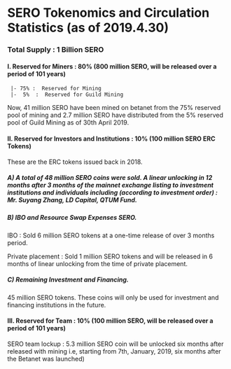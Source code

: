 # SERO Tokenomics and Circulation Statistics (as of 2019.4.30)

### Total Supply : 1 Billion SERO

#### I. Reserved for Miners : 80% (800 million SERO, will be released over a period of 101 years)
     |- 75% :  Reserved for Mining
     |-  5%  :  Reserved for Guild Mining

Now, 41 million SERO have been mined on betanet from the 75% reserved pool of mining and 2.7 million SERO have distributed from the 5% reserved pool of Guild Mining as of 30th April 2019.

#### II. Reserved for Investors and Institutions : 10% (100 million SERO ERC Tokens)

These are the ERC tokens issued back in 2018. 

##### A) A total of 48 million SERO coins were sold. A linear unlocking in 12 months after 3 months of the mainnet exchange listing to investment institutions and individuals including (according to investment order) : Mr. Suyang Zhang, LD Capital, QTUM Fund.

##### B) IBO and Resource Swap Expenses SERO.

IBO : Sold 6 million SERO tokens at a one-time release of over 3  months period.

Private placement : Sold 1 million SERO tokens and will be released in 6 months of linear unlocking from the time of private placement.
##### C)  Remaining Investment and Financing.
45 million SERO tokens. These coins will only be used for investment and financing institutions in the future.


#### III. Reserved for Team : 10% (100 million SERO, will be released over a period of 101 years)
SERO team lockup : 5.3 million SERO coin will be unlocked six months after released with mining i.e, starting from 7th, January, 2019, six months after the Betanet was launched)
